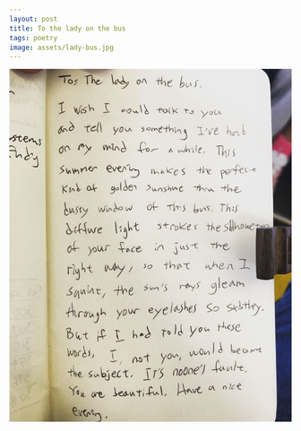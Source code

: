 ```yaml
---
layout: post
title: To the lady on the bus
tags: poetry
image: assets/lady-bus.jpg
---
```

![lady-bus](assets/lady-bus.jpg)